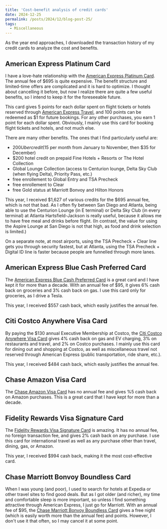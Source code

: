 ```yaml
---
title: 'Cost-benefit analysis of credit cards'
date: 2024-12-25
permalink: /posts/2024/12/blog-post-25/
tags:
  - Miscellaneous
---
```


As the year end approaches, I downloaded the transaction history of my credit cards to analyze the cost and benefits.

## American Express Platinum Card

I have a love-hate relationship with the [American Express Platinum Card](https://www.americanexpress.com/us/credit-cards/card/platinum/). The annual fee of $695 is quite expensive. The benefit structure and limited-time offers are complicated and it is hard to optimize. I thought about cancelling it before, but now I realize there are quite a few useful benefits, so I intend to keep it for the foreseeable future.

This card gives 5 points for each dollar spent on flight tickets or hotels reserved through [American Express Travel](https://www.americanexpress.com/en-us/travel/), and 100 points can be redeemed as $1 for future bookings. For any other purchases, you earn 1 point for each dollar spent. Obviously, I mainly use this card for booking flight tickets and hotels, and not much else.

There are many other benefits. The ones that I find particularly useful are:
- $200 Uber credit ($15 per month from January to November, then $35 for December)
- $200 hotel credit on prepaid Fine Hotels + Resorts or The Hotel Collection
- Global Lounge Collection (access to Centurion lounge, Delta Sky Club (when flying Delta), Priority Pass, etc.)
- free enrollement to Global Entry and TSA Precheck
- free enrollement to Clear
- free Gold status at Marriott Bonvoy and Hilton Honors

This year, I received $1,627 of various credits for the $695 annual fee, which is not that bad. As I often fly between San Diego and Atlanta, being able to use the Centurion Lounge (in E terminal) or Delta Sky Club (in every terminal) at Atlanta Hartsfield-Jackson is really useful, because it allows me to have free meal and drinks before flight. (In contrast, the value for using the Aspire Lounge at San Diego is not that high, as food and drink selection is limited.)

On a separate note, at most airports, using the TSA Precheck + Clear line gets you through security fastest, but at Atlanta, using the TSA Precheck + Digital ID line is faster because people are funnelled through more lanes.

## American Express Blue Cash Preferred Card

The [American Express Blue Cash Preferred Card](https://www.americanexpress.com/us/credit-cards/card/blue-cash-preferred/) is a great card and I have kept it for more than a decade. With an annual fee of $95, it gives 6% cash back on groceries and 3% cash back on gas. I use this card only for groceries, as I drive a Tesla.

This year, I received $557 cash back, which easily justifies the annual fee.

## Citi Costco Anywhere Visa Card

By paying the $130 annual Executive Membership at Costco, the [Citi Costco Anywhere Visa Card](https://www.citi.com/credit-cards/citi-costco-anywhere-visa-credit-card) gives 4% cash back on gas and EV charging, 3% on restaurants and travel, and 2% on Costco purchases. I mainly use this card for dining out and shopping at Costco, as well as miscellaneous travel not reserved through American Express (public transportation, ride share, etc.).

This year, I received $484 cash back, which easily justifies the annual fee.

## Chase Amazon Visa Card

The [Chase Amazon Visa Card](https://www.chase.com/personal/credit-cards/amazon) has no annual fee and gives %5 cash back on Amazon purchases. This is a great card that I have kept for more than a decade.

## Fidelity Rewards Visa Signature Card

The [Fidelity Rewards Visa Signature Card](https://www.fidelity.com/spend-save/visa-signature-card) is amazing. It has no annual fee, no foreign transaction fee, and gives 2% cash back on any purchase. I use this card for international travel as well as any purchase other than travel, dining, gas, or Amazon.

This year, I received $994 cash back, making it the most cost-effective card.

## Chase Marriott Bonvoy Boundless Card

When I was young (and poor), I used to search for hotels at Expedia or other travel sites to find good deals. But as I got older (and richer), my time and comfortable sleep is more important, so unless I find something attractive through American Express, I just go for Marriott. With an annual fee of $95, the [Chase Marriott Bonvoy Boundless Card](https://creditcards.chase.com/travel-credit-cards/marriott-bonvoy) gives a free night (which is easily worth more than the annual fee) and points. However, I don't use it that often, so I may cancel it at some point.